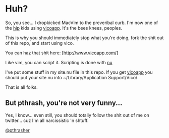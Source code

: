 Huh?
====

So, you see... I dropkicked MacVim to the preveribal curb. I'm now one
of the [hip](http://www.sojones.com/wordpress/wp-content/uploads/2009/08/hip-kid-in-headband-300x207.jpg) kids using [vicoapp](http://www.vicoapp.com/). It's the bees knees, peoples.
  
This is why you should immediately stop what you're doing, fork the
shit out of this repo, and start using vico.
  
You can haz that shit here: [http://www.vicoapp.com/]
  
Like vim, you can script it. Scripting is done with
[nu](http://programming.nu/about)
  
I've put some stuff in my site.nu file in this repo. If you get [vicoapp](http://www.vicoapp.com/) you
should put your site.nu into ~/Library/Application Support/Vico/
  
That is all folks.
  
But pthrash, you're not very funny...
-------------------------------------

Yes, I know... even still, you should totally follow the shit out of me
on twitter... cuz I'm all narcissistic 'n shtuff.

[@pthrasher](http://twitter.com/philipthrasher)
